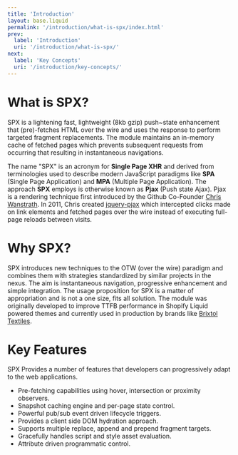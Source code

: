 ```yaml
---
title: 'Introduction'
layout: base.liquid
permalink: '/introduction/what-is-spx/index.html'
prev:
  label: 'Introduction'
  uri: '/introduction/what-is-spx/'
next:
  label: 'Key Concepts'
  uri: '/introduction/key-concepts/'
---
```


# What is SPX?

SPX is a lightening fast, lightweight (8kb gzip) push~state enhancement that (pre)-fetches HTML over the wire and uses the response to perform targeted fragment replacements. The module maintains an in-memory cache of fetched pages which prevents subsequent requests from occurring that resulting in instantaneous navigations.

The name "SPX" is an acronym for **Single Page XHR** and derived from terminologies used to describe modern JavaScript paradigms like **SPA** (Single Page Application) and **MPA** (Multiple Page Application). The approach **SPX** employs is otherwise known as **Pjax** (Push state Ajax). Pjax is a rendering technique first introduced by the Github Co-Founder [Chris Wanstrath](http://github.com/defunkt). In 2011, Chris created [jquery-pjax](https://pjax.herokuapp.com/) which intercepted clicks made on link elements and fetched pages over the wire instead of executing full-page reloads between visits.

# Why SPX?

SPX introduces new techniques to the OTW (over the wire) paradigm and combines them with strategies standardized by similar projects in the nexus. The aim is instantaneous navigation, progressive enhancement and simple integration. The usage proposition for SPX is a matter of appropriation and is not a one size, fits all solution. The module was originally developed to improve TTFB performance in Shopify Liquid powered themes and currently used in production by brands like [Brixtol Textiles](https://brixtoltextiles.com).

# Key Features

SPX Provides a number of features that developers can progressively adapt to the web applications.

- Pre-fetching capabilities using hover, intersection or proximity observers.
- Snapshot caching engine and per-page state control.
- Powerful pub/sub event driven lifecycle triggers.
- Provides a client side DOM hydration approach.
- Supports multiple replace, append and prepend fragment targets.
- Gracefully handles script and style asset evaluation.
- Attribute driven programmatic control.
